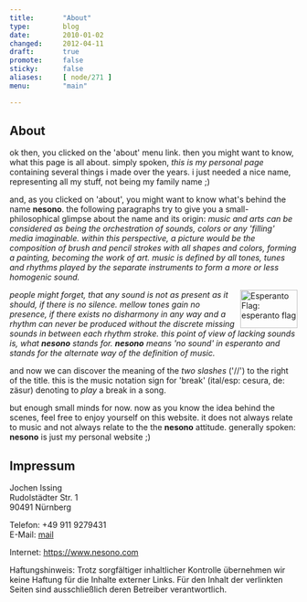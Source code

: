 ```yaml
---
title:       "About"
type:        blog 
date:        2010-01-02
changed:     2012-04-11
draft:       true
promote:     false
sticky:      false
aliases:     [ node/271 ]
menu:        "main"

---
```


## About


ok then, you clicked on the 'about' menu link. then you might want to know, what this page is all about. simply spoken, <em>this is my personal page</em> containing several things i made over the years. i just needed a nice name, representing all my stuff, not being my family name ;)

and, as you clicked on 'about', you might want to know what's behind the name <b>nesono</b>. the following paragraphs try to give you a small-philosophical glimpse about the name and its origin: <cite>music and arts can be considered as being the orchestration of sounds, colors or any 'filling' media imaginable. within this perspective, a picture would be the composition of brush and pencil strokes with all shapes and colors, forming a painting, becoming the work of art. music is defined by all tones, tunes and rhythms played by the separate instruments to form a more or less homogenic sound.</cite>

<a href="/sites/default/files/images/450px-Flag_of_Esperanto.svg_.png" title="Esperanto Flag"><img alt="Esperanto Flag: esperanto flag" class="image image-thumbnail" rel="lightbox" src="/sites/default/files/imagecache/thumbnail/images/450px-Flag_of_Esperanto.svg_.png" style="margin-top: 0pt; margin-right: 0pt; margin-bottom: 0pt; margin-left: 10px; float: right; width: 100px; height: 67px; " title="Esperanto Flag: esperanto flag" /></a><cite>people might forget, that any sound is not as present as it should, if there is no silence. mellow tones gain no presence, if there exists no disharmony in any way and a rhythm can never be produced without the discrete missing sounds in between each rhythm stroke. this point of view of lacking sounds is, what <b>nesono</b> stands for. <b>nesono</b> means 'no sound' in esperanto and stands for the alternate way of the definition of music.</cite>

and now we can discover the meaning of the <em>two slashes</em> ('//') to the right of the title. this is the music notation sign for 'break' (ital/esp: cesura, de: z&auml;sur) denoting to <em>play</em> a break in a song.

but enough small minds for now. now as you know the idea behind the scenes, feel free to enjoy yourself on this website. it does not always relate to music and not always relate to the the <b>nesono</b> attitude. generally spoken: <b>nesono</b> is just my personal website ;)


## Impressum

Jochen Issing  
Rudolstädter Str. 1  
90491 Nürnberg  

Telefon: +49 911 9279431  
E-Mail: <a href="mailto:info[SPAMKILLER]sono.com" onclick="this.href=this.href.replace('[SPAMKILLER]','@ne')">mail</a>

Internet: https://www.nesono.com

Haftungshinweis: Trotz sorgfältiger inhaltlicher Kontrolle übernehmen wir keine Haftung für die Inhalte externer Links. Für den Inhalt der verlinkten Seiten sind ausschließlich deren Betreiber verantwortlich.


